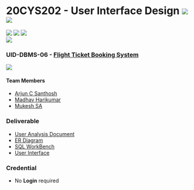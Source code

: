 # 20CYS202 - User Interface Design ![](https://img.shields.io/badge/-Live-green) ![](https://img.shields.io/badge/-Evaluated-gold)
![](https://img.shields.io/badge/Batch-21CYS-lightgreen) ![](https://img.shields.io/badge/UG-blue) ![](https://img.shields.io/badge/Subject-UID-blue) <br/>
![](https://img.shields.io/badge/Category-Univ-darkblue)

### UID-DBMS-06 - [Flight Ticket Booking System](https://arjun013h.github.io/20CYS202-UID/Mini-Project)
![](https://img.shields.io/badge/Template-Template-brown)

#### Team Members
- [Arjun C Santhosh]()
- [Madhav Harikumar]()
- [Mukesh SA]()

### Deliverable 
- [User Analysis Document](UID-DBMS-06_UAD.pdf)
- [ER Diagram](UID-DBMS-06_ER_Diagram.png)
- [SQL WorkBench](UID-DBMS-06_SQL.png)
- [User Interface](UI/)

### Credential
- No **Login** required 


